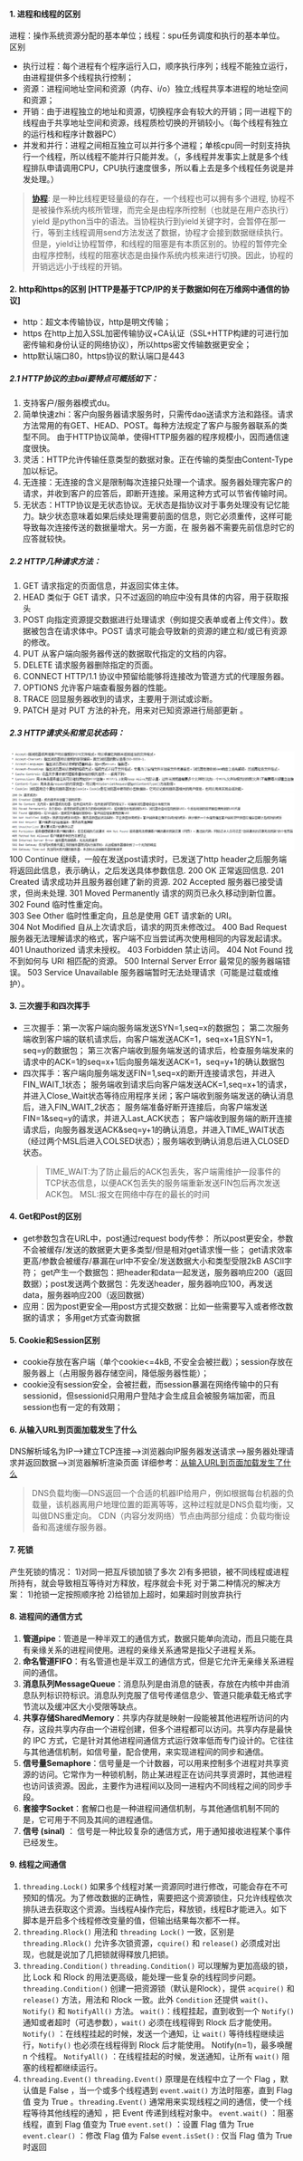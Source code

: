 #### 1. 进程和线程的区别
进程：操作系统资源分配的基本单位；线程：spu任务调度和执行的基本单位。
区别
* 执行过程：每个进程有个程序运行入口，顺序执行序列；线程不能独立运行，由进程提供多个线程执行控制；
* 资源：进程间地址空间和资源（内存、i/o）独立;线程共享本进程的地址空间和资源；
* 开销：由于进程独立的地址和资源，切换程序会有较大的开销；同一进程下的线程由于共享地址空间和资源，线程质检切换的开销较小。（每个线程有独立的运行栈和程序计数器PC）
* 并发和并行：进程之间相互独立可以并行多个进程；单核cpu同一时刻支持执行一个线程，所以线程不能并行只能并发。（，多线程并发事实上就是多个线程排队申请调用CPU，CPU执行速度很多，所以看上去是多个线程任务说是并发处理。）
> **[协程](https://www.zhihu.com/question/342261454/answer/800062080)**: 是一种比线程更轻量级的存在，一个线程也可以拥有多个进程, 协程不是被操作系统内核所管理，而完全是由程序所控制（也就是在用户态执行） yield 是python当中的语法。当协程执行到yield关键字时，会暂停在那一行，等到主线程调用send方法发送了数据，协程才会接到数据继续执行。但是，yield让协程暂停，和线程的阻塞是有本质区别的。协程的暂停完全由程序控制，线程的阻塞状态是由操作系统内核来进行切换。因此，协程的开销远远小于线程的开销。

#### 2. http和https的区别   [HTTP是基于TCP/IP的关于数据如何在万维网中通信的协议]
* http：超文本传输协议，http是明文传输；
* https 在http上加入SSL加密传输协议+CA认证（SSL+HTTP构建的可进行加密传输和身份认证的网络协议），所以https密文传输数据更安全；
* http默认端口80，https协议的默认端口是443

 ##### 2.1 HTTP协议的主bai要特点可概括如下：
 1. 支持客户/服务器模式du。
 2. 简单快速zhi：客户向服务器请求服务时，只需传dao送请求方法和路径。请求方法常用的有GET、HEAD、POST。每种方法规定了客户与服务器联系的类型不同。
    由于HTTP协议简单，使得HTTP服务器的程序规模小，因而通信速度很快。
 3. 灵活：HTTP允许传输任意类型的数据对象。正在传输的类型由Content-Type加以标记。
 4. 无连接：无连接的含义是限制每次连接只处理一个请求。服务器处理完客户的请求，并收到客户的应答后，即断开连接。采用这种方式可以节省传输时间。
 5. 无状态：HTTP协议是无状态协议。无状态是指协议对于事务处理没有记忆能力。缺少状态意味着如果后续处理需要前面的信息，则它必须重传，这样可能导致每次连接传送的数据量增大。另一方面，在     服务器不需要先前信息时它的应答就较快。
 
 ##### 2.2 HTTP几种请求方法：
 1. GET 请求指定的页面信息，并返回实体主体。
 2. HEAD 类似于 GET 请求，只不过返回的响应中没有具体的内容，用于获取报头
 3. POST 向指定资源提交数据进行处理请求（例如提交表单或者上传文件）。数据被包含在请求体中。POST 请求可能会导致新的资源的建立和/或已有资源的修改。
 4. PUT 从客户端向服务器传送的数据取代指定的文档的内容。
 5. DELETE 请求服务器删除指定的页面。 
 6. CONNECT HTTP/1.1 协议中预留给能够将连接改为管道方式的代理服务器。
 7. OPTIONS 允许客户端查看服务器的性能。
 8. TRACE 回显服务器收到的请求，主要用于测试或诊断。
 9. PATCH 是对 PUT 方法的补充，用来对已知资源进行局部更新 。

 ##### 2.3 HTTP请求头和常见状态码：
 ![请求头](https://github.com/zhanghuy/testing_summary/blob/main/pic/http%E8%AF%B7%E6%B1%82%E5%A4%B4.jpg)
 ![状态码](https://github.com/zhanghuy/testing_summary/blob/main/pic/%E7%8A%B6%E6%80%81%E7%A0%81.jpg)
 100  Continue  继续，一般在发送post请求时，已发送了http header之后服务端将返回此信息，表示确认，之后发送具体参数信息. 
200  OK   正常返回信息. 
201  Created  请求成功并且服务器创建了新的资源. 
202  Accepted  服务器已接受请求，但尚未处理. 
301  Moved Permanently  请求的网页已永久移动到新位置。  
302 Found  临时性重定向。  
303 See Other  临时性重定向，且总是使用 GET 请求新的 URI。  
304  Not Modified  自从上次请求后，请求的网页未修改过。
400 Bad Request  服务器无法理解请求的格式，客户端不应当尝试再次使用相同的内容发起请求。
401 Unauthorized  请求未授权。
403 Forbidden  禁止访问。
404 Not Found  找不到如何与 URI 相匹配的资源。
500 Internal Server Error  最常见的服务器端错误。
503 Service Unavailable 服务器端暂时无法处理请求（可能是过载或维护）。

#### 3. 三次握手和四次挥手
* 三次握手：第一次客户端向服务端发送SYN=1,seq=x的数据包；
  第二次服务端收到客户端的联机请求后，向客户端发送ACK=1，seq=x+1且SYN=1，seq=y的数据包；
  第三次客户端收到服务端发送的请求后，检查服务端发来的请求中的ACK=1的seq=x+1后向服务端发送ACK=1，seq=y+1的确认数据包
* 四次挥手：客户端向服务端发送FIN=1,seq=x的断开连接请求包，并进入FIN_WAIT_1状态；
  服务端收到请求后向客户端发送ACK=1,seq=x+1的请求，并进入Close_Wait状态等待应用程序关闭；客户端收到服务端发送的确认消息后，进入FIN_WAIT_2状态；
  服务端准备好断开连接后，向客户端发送FIN=1&seq=y的请求，并进入Last_ACK状态；
  客户端收到服务端的断开连接请求后，向服务器发送ACK&seq=y+1的确认消息，并进入TIME_WAIT状态（经过两个MSL后进入COLSED状态）；服务端收到确认消息后进入CLOSED状态。
  > TIME_WAIT:为了防止最后的ACK包丢失，客户端需维护一段事件的TCP状态信息，以便ACK包丢失的服务端重新发送FIN包后再次发送ACK包。
  > MSL:报文在网络中存在的最长的时间
  
#### 4. Get和Post的区别
* get参数包含在URL中，post通过request body传参：
  所以post更安全，参数不会被缓存/发送的数据更大更多类型/但是相对get请求慢一些；
  get请求效率更高/参数会被缓存/暴漏在url中不安全/发送数据大小和类型受限2kB ASCII字符；
  get产生一个数据包：把header和data一起发送，服务器响应200（返回数据）；post发送两个数据包：先发送header，服务器响应100，再发送data，服务器响应200（返回数据）
* 应用：因为post更安全—用post方式提交数据：比如一些需要写入或者修改数据的请求；
  多用get方式查询数据
  
#### 5. Cookie和Session区别
* cookie存放在客户端（单个cookie<=4kB, 不安全会被拦截）；session存放在服务器上（占用服务器存储空间，降低服务器性能）；
* cookie没有session安全，会被拦截，而session暴漏在网络传输中的只有sessionid，但sessionid只用用户登陆才会生成且会被服务端加密，而且session也有一定的有效期；

#### 6. 从输入URL到页面加载发生了什么
DNS解析域名为IP——>建立TCP连接——>浏览器向IP服务器发送请求——>服务器处理请求并返回数据——>浏览器解析渲染页面
详细参考：[从输入URL到页面加载发生了什么](https://www.jianshu.com/p/a877684a4cdd) 
> DNS负载均衡—DNS返回一个合适的机器IP给用户，例如根据每台机器的负载量，该机器离用户地理位置的距离等等，这种过程就是DNS负载均衡，又叫做DNS重定向。
> CDN（内容分发网络）节点由两部分组成：负载均衡设备和高速缓存服务器。

#### 7. 死锁
产生死锁的情况： 
1)对同一把互斥锁加锁了多次 
2)有多把锁，被不同线程或进程所持有，就会导致相互等待对方释放，程序就会卡死
对于第二种情况的解决方案： 1)抢锁一定按照顺序抢 2)给锁加上超时，如果超时则放弃执行

####  8. 进程间的通信方式
1. **管道pipe**：管道是一种半双工的通信方式，数据只能单向流动，而且只能在具有亲缘关系的进程间使用。进程的亲缘关系通常是指父子进程关系。
2. **命名管道FIFO**：有名管道也是半双工的通信方式，但是它允许无亲缘关系进程间的通信。
3. **消息队列MessageQueue**：消息队列是由消息的链表，存放在内核中并由消息队列标识符标识。消息队列克服了信号传递信息少、管道只能承载无格式字节流以及缓冲区大小受限等缺点。
4. **共享存储SharedMemory**：共享内存就是映射一段能被其他进程所访问的内存，这段共享内存由一个进程创建，但多个进程都可以访问。共享内存是最快的 IPC 方式，它是针对其他进程间通信方式运行效率低而专门设计的。它往往与其他通信机制，如信号量，配合使用，来实现进程间的同步和通信。
5. **信号量Semaphore**：信号量是一个计数器，可以用来控制多个进程对共享资源的访问。它常作为一种锁机制，防止某进程正在访问共享资源时，其他进程也访问该资源。因此，主要作为进程间以及同一进程内不同线程之间的同步手段。
6. **套接字Socket**：套解口也是一种进程间通信机制，与其他通信机制不同的是，它可用于不同及其间的进程通信。
7. **信号 (sinal)** ： 信号是一种比较复杂的通信方式，用于通知接收进程某个事件已经发生。

####  9. 线程之间通信
1. `threading.Lock()` 如果多个线程对某一资源同时进行修改，可能会存在不可预知的情况。为了修改数据的正确性，需要把这个资源锁住，只允许线程依次排队进去获取这个资源。当线程A操作完后，释放锁，线程B才能进入。如下脚本是开启多个线程修改变量的值，但输出结果每次都不一样。
2. `threading.Rlock()` 用法和 `threading Lock()` 一致，区别是 `threading.Rlock()` 允许多次锁资源，`cquire()` 和 `release()` 必须成对出现，也就是说加了几把锁就得释放几把锁。
3. `threading.Condition()` `threading.Condition()` 可以理解为更加高级的锁，比 Lock 和 Rlock 的用法更高级，能处理一些复杂的线程同步问题。`threading.Condition()` 创建一把资源锁（默认是Rlock），提供 `acquire()` 和 `release()` 方法，用法和 Rlock 一致。此外 `Condition` 还提供 `wait()`、`Notify()` 和 `NotifyAll()` 方法。
`wait()`：线程挂起，直到收到一个 `Notify()` 通知或者超时（可选参数），`wait()` 必须在线程得到 Rlock 后才能使用。
`Notify()` ：在线程挂起的时候，发送一个通知，让 `wait()` 等待线程继续运行，`Notify()` 也必须在线程得到 Rlock 后才能使用。 Notify(n=1)，最多唤醒 n 个线程。
`NotifyAll()` ：在线程挂起的时候，发送通知，让所有 `wait()` 阻塞的线程都继续运行。
4. `threading.Event()` `threading.Event()` 原理是在线程中立了一个 Flag ，默认值是 False ，当一个或多个线程遇到 `event.wait()` 方法时阻塞，直到 Flag 值 变为 True 。`threading.Event()` 通常用来实现线程之间的通信，使一个线程等待其他线程的通知 ，把 Event 传递到线程对象中。
`event.wait()` ：阻塞线程，直到 Flag 值变为 True
`event.set()` ：设置 Flag 值为 True
`event.clear()` ：修改 Flag 值为 False
`event.isSet()` : 仅当 Flag 值为 True 时返回
